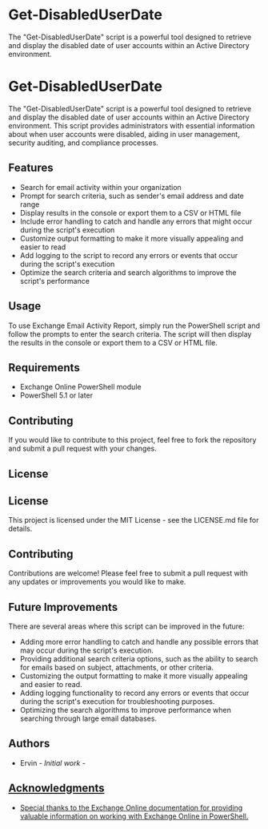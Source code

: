 # Get-DisabledUserDate
The "Get-DisabledUserDate" script is a powerful tool designed to retrieve and display the disabled date of user accounts within an Active Directory environment.

  <div class="container">
    <h1>Get-DisabledUserDate</h1>
    <p>The "Get-DisabledUserDate" script is a powerful tool designed to retrieve and display the disabled date of user accounts within an Active Directory environment. This script provides administrators with essential information about when user accounts were disabled, aiding in user management, security auditing, and compliance processes.</p>
    <h2>Features</h2>
    <ul>
      <li>Search for email activity within your organization</li>
      <li>Prompt for search criteria, such as sender's email address and date range</li>
      <li>Display results in the console or export them to a CSV or HTML file</li>
      <li>Include error handling to catch and handle any errors that might occur during the script's execution</li>
      <li>Customize output formatting to make it more visually appealing and easier to read</li>
      <li>Add logging to the script to record any errors or events that occur during the script's execution</li>
      <li>Optimize the search criteria and search algorithms to improve the script's performance</li>
    </ul>
    <h2>Usage</h2>
    <p>To use Exchange Email Activity Report, simply run the PowerShell script and follow the prompts to enter the search criteria. The script will then display the results in the console or export them to a CSV or HTML file.</p>
    <h2>Requirements</h2>
    <ul>
      <li>Exchange Online PowerShell module</li>
      <li>PowerShell 5.1 or later</li>
    </ul>
    <h2>Contributing</h2>
    <p>If you would like to contribute to this project, feel free to fork the repository and submit a pull request with your changes.</p>
    <h2>License</h2>
    <h2>License</h2>
This project is licensed under the MIT License - see the LICENSE.md file for details.

<h2>Contributing</h2>
Contributions are welcome! Please feel free to submit a pull request with any updates or improvements you would like to make.

<h2>Future Improvements</h2>
There are several areas where this script can be improved in the future:

<ul>
<li>Adding more error handling to catch and handle any possible errors that may occur during the script's execution.</li>
<li>Providing additional search criteria options, such as the ability to search for emails based on subject, attachments, or other criteria.</li>
<li>Customizing the output formatting to make it more visually appealing and easier to read.</li>
<li>Adding logging functionality to record any errors or events that occur during the script's execution for troubleshooting purposes.</li>
<li>Optimizing the search algorithms to improve performance when searching through large email databases.</li>
</ul>
<h2>Authors</h2>
<ul>
  
  </html>
<li>Ervin - <i>Initial work</i> - <a href="https://github.com/mrcodeporter"</a></li>
</ul>
<h2>Acknowledgments</h2>
<ul>
<li>Special thanks to the Exchange Online documentation for providing valuable information on working with Exchange Online in PowerShell.</li>
</ul>
